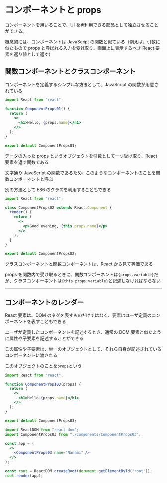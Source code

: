 # コンポーネントと props

コンポーネントを用いることで、UI を再利用できる部品として独立させることができる。

概念的には、コンポーネントは JavaScript の関数と似ている（例えば、引数に似たもので props と呼ばれる入力を受け取り、画面上に表示するべき React 要素を返り値として返す）

## 関数コンポーネントとクラスコンポーネント

コンポーネントを定義するシンプルな方法として、JavaScript の関数が用意されている

```jsx
import React from "react";

function ComponentProps01() {
  return (
    <>
      <h1>Hello, {props.name}</h1>
    </>
  );
}

export default ComponentProps01;
```

データの入った props というオブジェクトを引数として一つ受け取り、React 要素を返す関数である

文字通り JavaScript の関数であるため、このようなコンポーネントのことを関数コンポーネントと呼ぶ

別の方法として ES6 のクラスを利用することもできる

```jsx
import React from "react";

class ComponentProps02 extends React.Component {
  render() {
    return (
      <>
        <p>Good evening, {this.props.name}</p>
      </>
    );
  }
}

export default ComponentProps02;
```

クラスコンポーネントと関数コンポーネントは、React から見て等価である

props を関数内で受け取るときに、関数コンポーネントは`{props.variable}`だが、クラスコンポーネントは`{this.props.variable}`と記述しなければならない

---

## コンポーネントのレンダー

React 要素は、DOM のタグを表すものだけではなく、要素はユーザ定義のコンポーネントを表すこともできる

ユーザが定義したコンポーネントを記述するとき、通常の DOM 要素と似たように属性や子要素を記述することができる

この属性や子要素は、単一のオブジェクトとして、それら自身が記述されているコンポーネントに渡される

このオブジェクトのことを`props`という

```jsx
import React from "react";

function ComponentProps03(props) {
  return (
    <>
      <h1>Hello {props.name}</h1>
    </>
  );
}

export default ComponentProps03;
```

```jsx
import ReactDOM from "react-dom";
import ComponentProps03 from "./components/ComponentProps03";

const app = (
  <>
    <ComponentProps03 name="Nanami" />
  </>
);

const root = ReactDOM.createRoot(document.getElementById("root"));
root.render(app);
```
